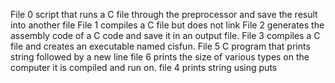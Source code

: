 File 0 script that runs a C file through the preprocessor and save the result into another file
File 1 compiles a C file but does not link
File 2  generates the assembly code of a C code and save it in an output file.
File 3 compiles a C file and creates an executable named cisfun.
File 5 C program that prints string followed by a new line
file 6 prints the size of various types on the computer it is compiled and run on.
file 4 prints string using puts

